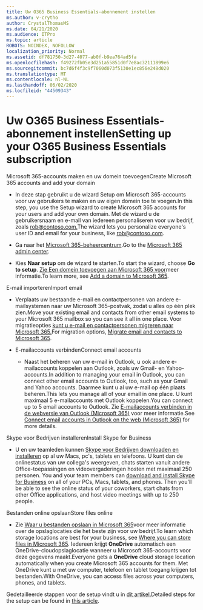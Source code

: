 ```yaml
---
title: Uw O365 Business Essentials-abonnement instellen
ms.author: v-crytho
author: CrystalThomasMS
ms.date: 04/21/2020
ms.audience: ITPro
ms.topic: article
ROBOTS: NOINDEX, NOFOLLOW
localization_priority: Normal
ms.assetid: df781750-3d27-4077-ab0f-b9ea764ad5fa
ms.openlocfilehash: f49272fb05e3d251a55851d0f7e8ac32111899e6
ms.sourcegitcommit: bc7d6f4f3c9f7060d073f5130e1ec856e248d020
ms.translationtype: MT
ms.contentlocale: nl-NL
ms.lasthandoff: 06/02/2020
ms.locfileid: "44509343"
---
```

# <a name="setting-up-your-o365-business-essentials-subscription"></a><span data-ttu-id="3be6a-102">Uw O365 Business Essentials-abonnement instellen</span><span class="sxs-lookup"><span data-stu-id="3be6a-102">Setting up your O365 Business Essentials subscription</span></span>

<span data-ttu-id="3be6a-103">Microsoft 365-accounts maken en uw domein toevoegen</span><span class="sxs-lookup"><span data-stu-id="3be6a-103">Create Microsoft 365 accounts and add your domain</span></span>
  
- <span data-ttu-id="3be6a-104">In deze stap gebruikt u de wizard Setup om Microsoft 365-accounts voor uw gebruikers te maken en uw eigen domein toe te voegen.</span><span class="sxs-lookup"><span data-stu-id="3be6a-104">In this step, you use the Setup wizard to create Microsoft 365 accounts for your users and add your own domain.</span></span> <span data-ttu-id="3be6a-105">Met de wizard u de gebruikersnaam en e-mail van iedereen personaliseren voor uw bedrijf, zoals [rob@contoso.com.](mailto:rob@contoso.com)</span><span class="sxs-lookup"><span data-stu-id="3be6a-105">The wizard lets you personalize everyone's user ID and email for your business, like [rob@contoso.com](mailto:rob@contoso.com).</span></span>
    
- <span data-ttu-id="3be6a-106">Ga naar het [Microsoft 365-beheercentrum](https://login.partner.microsoftonline.cn/).</span><span class="sxs-lookup"><span data-stu-id="3be6a-106">Go to the [Microsoft 365 admin center](https://login.partner.microsoftonline.cn/).</span></span>
    
- <span data-ttu-id="3be6a-107">Kies **Naar setup** om de wizard te starten.</span><span class="sxs-lookup"><span data-stu-id="3be6a-107">To start the wizard, choose **Go to setup**.</span></span> <span data-ttu-id="3be6a-108">[Zie Een domein toevoegen aan Microsoft 365 voor](https://docs.microsoft.com/microsoft-365/admin/setup/add-domain)meer informatie.</span><span class="sxs-lookup"><span data-stu-id="3be6a-108">To learn more, see [Add a domain to Microsoft 365](https://docs.microsoft.com/microsoft-365/admin/setup/add-domain).</span></span>
    
<span data-ttu-id="3be6a-109">E-mail importeren</span><span class="sxs-lookup"><span data-stu-id="3be6a-109">Import email</span></span>
  
- <span data-ttu-id="3be6a-110">Verplaats uw bestaande e-mail en contactpersonen van andere e-mailsystemen naar uw Microsoft 365-postvak, zodat u alles op één plek zien.</span><span class="sxs-lookup"><span data-stu-id="3be6a-110">Move your existing email and contacts from other email systems to your Microsoft 365 mailbox so you can see it all in one place.</span></span> <span data-ttu-id="3be6a-111">Voor migratieopties [kunt u e-mail en contactpersonen migreren naar Microsoft 365.](https://docs.microsoft.com/microsoft-365/admin/setup/migrate-email-and-contacts-admin)</span><span class="sxs-lookup"><span data-stu-id="3be6a-111">For migration options, [Migrate email and contacts to Microsoft 365](https://docs.microsoft.com/microsoft-365/admin/setup/migrate-email-and-contacts-admin).</span></span>
    
- <span data-ttu-id="3be6a-112">E-mailaccounts verbinden</span><span class="sxs-lookup"><span data-stu-id="3be6a-112">Connect email accounts</span></span>
    
  - <span data-ttu-id="3be6a-113">Naast het beheren van uw e-mail in Outlook, u ook andere e-mailaccounts koppelen aan Outlook, zoals uw Gmail- en Yahoo-accounts.</span><span class="sxs-lookup"><span data-stu-id="3be6a-113">In addition to managing your email in Outlook, you can connect other email accounts to Outlook, too, such as your Gmail and Yahoo accounts.</span></span> <span data-ttu-id="3be6a-114">Daarmee kunt u al uw e-mail op één plaats beheren.</span><span class="sxs-lookup"><span data-stu-id="3be6a-114">This lets you manage all of your email in one place.</span></span> <span data-ttu-id="3be6a-115">U kunt maximaal 5 e-mailaccounts met Outlook koppelen.</span><span class="sxs-lookup"><span data-stu-id="3be6a-115">You can connect up to 5 email accounts to Outlook.</span></span> <span data-ttu-id="3be6a-116">Zie [E-mailaccounts verbinden in de webversie van Outlook (Microsoft 365)](https://support.office.com/Article/Connect-email-accounts-in-Outlook-on-the-web-Office-365-d7012ff0-924f-4f78-8aca-c3912d886c4d) voor meer informatie.</span><span class="sxs-lookup"><span data-stu-id="3be6a-116">See [Connect email accounts in Outlook on the web (Microsoft 365)](https://support.office.com/Article/Connect-email-accounts-in-Outlook-on-the-web-Office-365-d7012ff0-924f-4f78-8aca-c3912d886c4d) for more details.</span></span> 
    
<span data-ttu-id="3be6a-117">Skype voor Bedrijven installeren</span><span class="sxs-lookup"><span data-stu-id="3be6a-117">Install Skype for Business</span></span>
  
- <span data-ttu-id="3be6a-p105">U en uw teamleden kunnen [Skype voor Bedrijven downloaden en installeren](https://support.office.com/Article/download-and-install-Skype-for-Business-8a0d4da8-9d58-44f9-9759-5c8f340cb3fb) op al uw Macs, pc's, tablets en telefoons. U kunt dan de onlinestatus van uw collega's weergeven, chats starten vanuit andere Office-toepassingen en videovergaderingen hosten met maximaal 250 personen. </span><span class="sxs-lookup"><span data-stu-id="3be6a-p105">You and your team members can [download and install Skype for Business](https://support.office.com/Article/download-and-install-Skype-for-Business-8a0d4da8-9d58-44f9-9759-5c8f340cb3fb) on all of your PCs, Macs, tablets, and phones. Then you'll be able to see the online status of your coworkers, start chats from other Office applications, and host video meetings with up to 250 people.</span></span> 
    
<span data-ttu-id="3be6a-120">Bestanden online opslaan</span><span class="sxs-lookup"><span data-stu-id="3be6a-120">Store files online</span></span>
  
- <span data-ttu-id="3be6a-121">Zie [Waar u bestanden opslaan in Microsoft 365](https://support.office.com/article/c7c20284-bc94-47f4-9728-d28e9daf0790.aspx)voor meer informatie over de opslaglocaties die het beste zijn voor uw bedrijf.</span><span class="sxs-lookup"><span data-stu-id="3be6a-121">To learn which storage locations are best for your business, see [Where you can store files in Microsoft 365](https://support.office.com/article/c7c20284-bc94-47f4-9728-d28e9daf0790.aspx).</span></span> <span data-ttu-id="3be6a-122">Iedereen krijgt **OneDrive** automatisch een OneDrive-cloudopslaglocatie wanneer u Microsoft 365-accounts voor deze gegevens maakt.</span><span class="sxs-lookup"><span data-stu-id="3be6a-122">Everyone gets a **OneDrive** cloud storage location automatically when you create Microsoft 365 accounts for them.</span></span> <span data-ttu-id="3be6a-123">Met OneDrive kunt u met uw computer, telefoon en tablet toegang krijgen tot bestanden.</span><span class="sxs-lookup"><span data-stu-id="3be6a-123">With OneDrive, you can access files across your computers, phones, and tablets.</span></span> 
    
<span data-ttu-id="3be6a-124">Gedetailleerde stappen voor de setup vindt u in [dit artikel.](https://docs.microsoft.com/microsoft-365/admin/setup/setup)</span><span class="sxs-lookup"><span data-stu-id="3be6a-124">Detailed steps for the setup can be found in [this article](https://docs.microsoft.com/microsoft-365/admin/setup/setup).</span></span>
  

